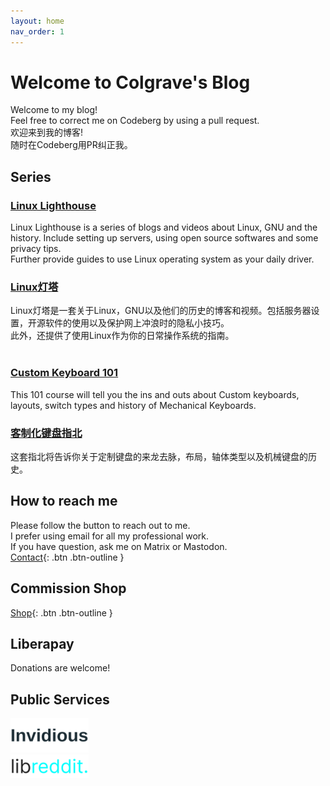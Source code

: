```yaml
---
layout: home
nav_order: 1
---
```

# Welcome to Colgrave's Blog
Welcome to my blog!  
Feel free to correct me on Codeberg by using a pull request.   
欢迎来到我的博客!  
随时在Codeberg用PR纠正我。  

## Series
### [**Linux Lighthouse**](/Linux%20Lighthouse/)  
Linux Lighthouse is a series of blogs and videos about Linux, GNU and the history. Include setting up servers, using open source softwares and some privacy tips.  
Further provide guides to use Linux operating system as your daily driver.  
### [Linux灯塔](/Linux%E7%81%AF%E5%A1%94/)  
Linux灯塔是一套关于Linux，GNU以及他们的历史的博客和视频。包括服务器设置，开源软件的使用以及保护网上冲浪时的隐私小技巧。  
此外，还提供了使用Linux作为你的日常操作系统的指南。  
&nbsp;  
  
### [**Custom Keyboard 101**](/Custom%20Keyboard%20101/)  
This 101 course will tell you the ins and outs about Custom keyboards, layouts, switch types and history of Mechanical Keyboards.  
### [客制化键盘指北](/Custom%20Keyboard%20101/)  
这套指北将告诉你关于定制键盘的来龙去脉，布局，轴体类型以及机械键盘的历史。  

## How to reach me
Please follow the button to reach out to me.  
I prefer using email for all my professional work.  
If you have question, ask me on Matrix or Mastodon.  
[Contact](https://hanqixu.com/contact/){: .btn .btn-outline }  
  
## Commission Shop
[Shop](https://shop.hanqixu.com){: .btn .btn-outline }  
  
## Liberapay
Donations are welcome!  
<script src="https://liberapay.com/Colgrave/widgets/button.js"></script>
  
## Public Services
[![Invidious](/assets/logos/invidious_logo.png)](https://invidious.pendora.io)  
[![Libreddit](/assets/logos/libreddit_logo.png)](https://libreddit.pendora.io)  
  